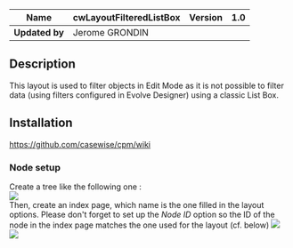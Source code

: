 | **Name** | **cwLayoutFilteredListBox** | **Version** | 1.0 |
| --- | --- | --- | --- |
| **Updated by** | Jerome GRONDIN |

## Description 
This layout is used to filter objects in Edit Mode as it is not possible to filter data (using filters configured in Evolve Designer) using a classic List Box. 

## Installation
https://github.com/casewise/cpm/wiki

### Node setup
Create a tree like the following one :  
![](https://github.com/JGrndn/cwLayoutFilteredListBox/blob/master/screen/1.JPG)  
Then, create an index page, which name is the one filled in the layout options. Please don't forget to set up the *Node ID* option so the ID of the node in the index page matches the one used for the layout (cf. below)
![](https://github.com/JGrndn/cwLayoutFilteredListBox/blob/master/screen/2.JPG)  
![](https://github.com/JGrndn/cwLayoutFilteredListBox/blob/master/screen/3.JPG)  